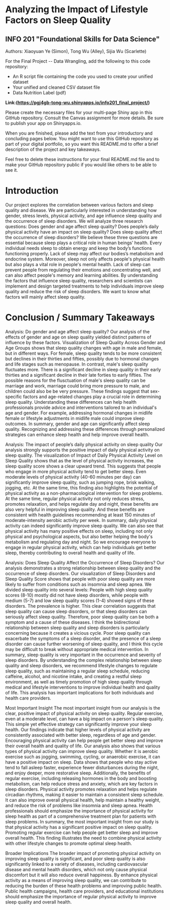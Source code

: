 # Analyzing the Impact of Lifestyle Factors on Sleep Quality
## INFO 201 "Foundational Skills for Data Science"

Authors: Xiaoyuan Ye (Simon), Tong Wu (Alley), Sijia Wu (Scarlette)


For the Final Project -- Data Wrangling, add the following to this code repository:

* An R script file containing the code you used to create your unified dataset 
* Your unified and cleaned CSV dataset file
* Data Nutrition Label (pdf) 


**Link:(https://pgj4gb-tong-wu.shinyapps.io/info201_final_project/)**

Please create the necessary files for your multi-page Shiny app in this GitHub repository. Consult the Canvas assignment for more details. Be sure to publish your app on Shinyapps.io.

When you are finished, please add the text from your introductory and concluding pages below. You might want to use this GitHub repository as part of your digital portfolio, so you want this README.md to offer a brief description of the project and key takeaways.

Feel free to delete these instructions for your final README.md file and to make your GitHub repository public if you would like others to be able to see it. 

# Introduction

Our project explores the correlation between various factors and sleep quality and disease. We are particularly interested in understanding how gender, stress levels, physical activity, and age influence sleep quality and the occurrence of sleep disorders. We will analyze three research questions: Does gender and age affect sleep quality? Does people’s daily physical activity have an impact on sleep quality? Does sleep quality affect the occurrence of sleep disorders? We believe these three questions are essential because sleep plays a critical role in human beings’ health. Every individual needs sleep to obtain energy and keep the body’s functions functioning properly. Lack of sleep may affect our bodies’s metabolism and endocrine system. Moreover, sleep not only affects people's physical health but also plays a vital role in people's mental health. Lack of sleep can prevent people from regulating their emotions and concentrating well, and can also affect people's memory and learning abilities. By understanding the factors that influence sleep quality, researchers and scientists can implement and design targeted treatments to help individuals improve sleep quality and reduce the risk of sleep disorders. We want to know what factors will mainly affect sleep quality.

# Conclusion / Summary Takeaways

Analysis: Do gender and age affect sleep quality?
Our analysis of the effects of gender and age on sleep quality yielded distinct patterns of influence by these factors. Visualization of Sleep Quality Across Gender and Age Groups shows that sleep quality changes with age in male and female, but in different ways. For female, sleep quality tends to be more consistent but declines in their thirties and fifties, possibly due to hormonal changes and life stages such as menopause. In contrast, male's sleep quality fluctuates more. There is a significant decline in sleep quality in their early thirties and a significant decline in their late forties to early fifties. The possible reasons for the flusctuation of male's sleep quality can be marriage and work, marriage could bring more pressure to male, and children could also be be very pressure. These findings suggest that sex-specific factors and age-related changes play a crucial role in determining sleep quality. Understanding these differences can help health professionals provide advice and interventions tailored to an individual's age and gender. For example, addressing hormonal changes in midlife female or lifestyle adjustments in midlife male could improve sleep outcomes. In summary, gender and age can significantly affect sleep quality. Recognizing and addressing these differences through personalized strategies can enhance sleep health and help improve overall health.

Analysis: The impact of people’s daily physical activity on sleep quality
Our analysis strongly supports the positive impact of daily physical activity on sleep quality. The visualization of Impact of Daily Physical Activity Level on Sleep Quality shows that as the level of physical activity increases, the sleep quality score shows a clear upward trend. This suggests that people who engage in more physical activity tend to get better sleep. Even moderate levels of physical activity (40-60 minutes per day) can significantly improve sleep quality, such as jumping rope, brisk walking, jogging, etc. At the same time, this finding also highlights the potential of physical activity as a non-pharmacological intervention for sleep problems. At the same time, regular physical activity not only reduces stress, promotes relaxation, and helps regulate day and night, these benefits are also very helpful in improving sleep quality. And these benefits are consistent with health guidelines recommending at least 150 minutes of moderate-intensity aerobic activity per week. In summary, daily physical activity can indeed significantly improve sleep quality. We can also see that physical activity has many positive effects on sleep, including not only physical and psychological aspects, but also better helping the body's metabolism and regulating day and night. So we encourage everyone to engage in regular physical activity, which can help individuals get better sleep, thereby contributing to overall health and quality of life.

Analysis: Does Sleep Quality Affect the Occurrence of Sleep Disorders?
Our analysis demonstrates a strong relationship between sleep quality and the occurrence of sleep disorders. Our visualization of Sleep Disorders and Sleep Quality Score shows that people with poor sleep quality are more likely to suffer from conditions such as insomnia and sleep apnea. We divided sleep quality into several levels: People with high sleep quality scores (8-10) mostly did not have sleep disorders, while people with medium (5-7) and low sleep quality scores (1-4) showed signs of these disorders. The prevalence is higher. This clear correlation suggests that sleep quality can cause sleep disorders, or that sleep disorders can seriously affect sleep quality. Therefore, poor sleep quality can be both a symptom and a cause of these diseases. I think the bidirectional relationship between sleep quality and sleep disorders is particularly concerning because it creates a vicious cycle. Poor sleep quality can exacerbate the symptoms of a sleep disorder, and the presence of a sleep disorder can cause further worsening of sleep quality, and I think this cycle may be difficult to break without appropriate medical intervention. In summary, sleep quality is very important in the occurrence and severity of sleep disorders. By understanding the complex relationship between sleep quality and sleep disorders, we recommend lifestyle changes to regulate sleep quality, such as maintaining a regular sleep schedule, reducing caffeine, alcohol, and nicotine intake, and creating a restful sleep environment, as well as timely promotion of high sleep quality through medical and lifestyle interventions to improve individual health and quality of life. This analysis has important implications for both individuals and health care providers.

Most Important Insight
The most important insight from our analysis is the clear, positive impact of physical activity on sleep quality. Regular exercise, even at a moderate level, can have a big impact on a person's sleep quality. This simple yet effective strategy can significantly improve your sleep health. Our findings indicate that higher levels of physical activity are consistently associated with better sleep, regardless of age and gender. Encouraging physical activity can help people get better sleep and improve their overall health and quality of life. Our analysis also shows that various types of physical activity can improve sleep quality. Whether it is aerobic exercise such as jogging, swimming, cycling, or anaerobic exercise, it can have a positive impact on sleep. Data shows that people who stay active tend to fall asleep faster, experience fewer disturbances during the night, and enjoy deeper, more restorative sleep. Additionally, the benefits of regular exercise, including releasing hormones in the body and boosting metabolism, can help reduce stress and anxiety, which are key factors in sleep disorders. Physical activity promotes relaxation and helps regulate circadian rhythms, making it easier to maintain a consistent sleep schedule. It can also improve overall physical health, help maintain a healthy weight, and reduce the risk of problems like insomnia and sleep apnea. Health professionals should emphasize the importance of physical activity for sleep health as part of a comprehensive treatment plan for patients with sleep problems. In summary, the most important insight from our study is that physical activity has a significant positive impact on sleep quality. Promoting regular exercise can help people get better sleep and improve overall health. This finding illustrates the need to combine physical activity with other lifestyle changes to promote optimal sleep health.

Broader Implications
The broader impact of promoting physical activity on improving sleep quality is significant, and poor sleep quality is also significantly linked to a variety of diseases, including cardiovascular disease and mental health disorders, which not only cause physical discomfort but it will also reduce overall happiness. By enhance physical activity as a means of improving sleep quality, we can contribute to reducing the burden of these health problems and improving public health. Public health campaigns, health care providers, and educational institutions should emphasize the importance of regular physical activity to improve sleep quality and overall health.

